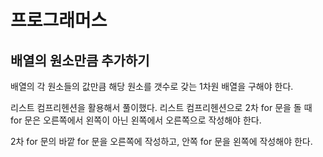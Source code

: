 # 프로그래머스

## 배열의 원소만큼 추가하기

배열의 각 원소들의 값만큼 해당 원소를 갯수로 갖는 1차원 배열을 구해야 한다.

리스트 컴프리헨션을 활용해서 풀이했다. 리스트 컴프리헨션으로 2차 for 문을 돌 때 for 문은 오른쪽에서 왼쪽이 아닌 왼쪽에서 오른쪽으로 작성해야 한다.

2차 for 문의 바깥 for 문을 오른쪽에 작성하고, 안쪽 for 문을 왼쪽에 작성해야 한다.







